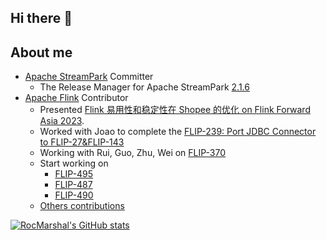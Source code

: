 ## Hi there 👋

<!--
**rocmarshal/rocmarshal** is a ✨ _special_ ✨ repository because its `README.md` (this file) appears on your GitHub profile.

Here are some ideas to get you started:

- 🔭 I’m currently working on ...
- 🌱 I’m currently learning ...
- 👯 I’m looking to collaborate on ...
- 🤔 I’m looking for help with ...
- 💬 Ask me about ...
- 📫 How to reach me: ...
- 😄 Pronouns: ...
- ⚡ Fun fact: ...

-->

## About me
- [Apache StreamPark](https://github.com/apache/streampark) Committer
  - The Release Manager for Apache StreamPark [2.1.6](https://streampark.apache.org/download/release-note/2.1.6/)
- [Apache Flink](https://github.com/apache/flink) Contributor
  - Presented [Flink 易用性和稳定性在 Shopee 的优化 on Flink Forward Asia 2023](https://developer.aliyun.com/article/1385893).
  - Worked with Joao to complete the [FLIP-239: Port JDBC Connector to FLIP-27&FLIP-143](https://cwiki.apache.org/confluence/pages/viewpage.action?pageId=217386271)
  - Working with Rui, Guo, Zhu, Wei on [FLIP-370](https://cwiki.apache.org/confluence/display/FLINK/FLIP-370%3A+Support+Balanced+Tasks+Scheduling)
  - Start working on
    - [FLIP-495](https://cwiki.apache.org/confluence/display/FLINK/FLIP-495%3A+Support+AdaptiveScheduler+record+and+query+the+rescale+history?src=contextnavpagetreemode)
    - [FLIP-487](https://cwiki.apache.org/confluence/display/FLINK/FLIP-487%3A+Show+history+of+rescales+in+Web+UI+for+AdaptiveScheduler?src=contextnavpagetreemode)
    - [FLIP-490 ](https://cwiki.apache.org/confluence/pages/viewpage.action?pageId=332499857)
  - [Others contributions](https://github.com/apache/flink/commits?author=RocMarshal)

[![RocMarshal's GitHub stats](https://github-readme-stats.vercel.app/api?username=RocMarshal)](https://github.com/RocMarshal)
